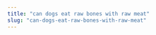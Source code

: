 ```yaml
---
title: "can dogs eat raw bones with raw meat"
slug: "can-dogs-eat-raw-bones-with-raw-meat"
---
```


